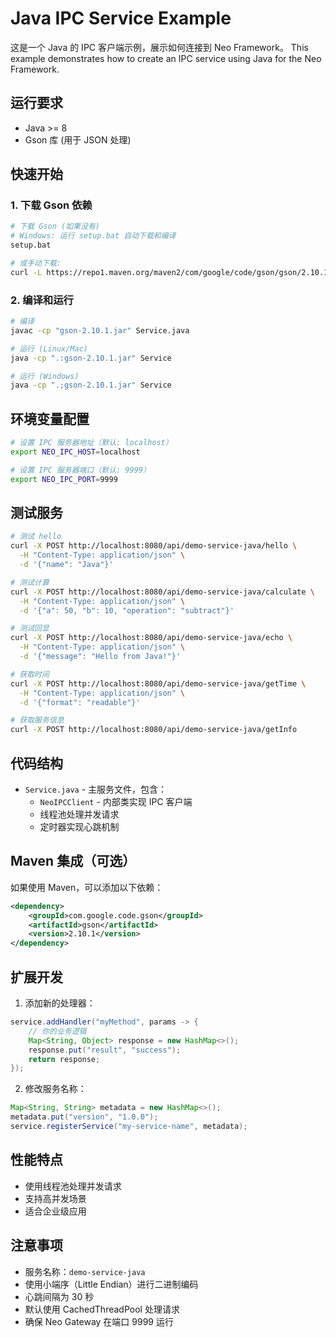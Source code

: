 # Java IPC Service Example

这是一个 Java 的 IPC 客户端示例，展示如何连接到 Neo Framework。
This example demonstrates how to create an IPC service using Java for the Neo Framework.

## 运行要求

- Java >= 8
- Gson 库 (用于 JSON 处理)

## 快速开始

### 1. 下载 Gson 依赖

```bash
# 下载 Gson (如果没有)
# Windows: 运行 setup.bat 自动下载和编译
setup.bat

# 或手动下载:
curl -L https://repo1.maven.org/maven2/com/google/code/gson/gson/2.10.1/gson-2.10.1.jar -o gson-2.10.1.jar
```

### 2. 编译和运行

```bash
# 编译
javac -cp "gson-2.10.1.jar" Service.java

# 运行 (Linux/Mac)
java -cp ".:gson-2.10.1.jar" Service

# 运行 (Windows)
java -cp ".;gson-2.10.1.jar" Service
```

## 环境变量配置

```bash
# 设置 IPC 服务器地址（默认: localhost）
export NEO_IPC_HOST=localhost

# 设置 IPC 服务器端口（默认: 9999）
export NEO_IPC_PORT=9999
```

## 测试服务

```bash
# 测试 hello
curl -X POST http://localhost:8080/api/demo-service-java/hello \
  -H "Content-Type: application/json" \
  -d '{"name": "Java"}'

# 测试计算
curl -X POST http://localhost:8080/api/demo-service-java/calculate \
  -H "Content-Type: application/json" \
  -d '{"a": 50, "b": 10, "operation": "subtract"}'

# 测试回显
curl -X POST http://localhost:8080/api/demo-service-java/echo \
  -H "Content-Type: application/json" \
  -d '{"message": "Hello from Java!"}'

# 获取时间
curl -X POST http://localhost:8080/api/demo-service-java/getTime \
  -H "Content-Type: application/json" \
  -d '{"format": "readable"}'

# 获取服务信息
curl -X POST http://localhost:8080/api/demo-service-java/getInfo
```

## 代码结构

- `Service.java` - 主服务文件，包含：
  - `NeoIPCClient` - 内部类实现 IPC 客户端
  - 线程池处理并发请求
  - 定时器实现心跳机制

## Maven 集成（可选）

如果使用 Maven，可以添加以下依赖：

```xml
<dependency>
    <groupId>com.google.code.gson</groupId>
    <artifactId>gson</artifactId>
    <version>2.10.1</version>
</dependency>
```

## 扩展开发

1. 添加新的处理器：
```java
service.addHandler("myMethod", params -> {
    // 你的业务逻辑
    Map<String, Object> response = new HashMap<>();
    response.put("result", "success");
    return response;
});
```

2. 修改服务名称：
```java
Map<String, String> metadata = new HashMap<>();
metadata.put("version", "1.0.0");
service.registerService("my-service-name", metadata);
```

## 性能特点

- 使用线程池处理并发请求
- 支持高并发场景
- 适合企业级应用

## 注意事项

- 服务名称：`demo-service-java`
- 使用小端序（Little Endian）进行二进制编码
- 心跳间隔为 30 秒
- 默认使用 CachedThreadPool 处理请求
- 确保 Neo Gateway 在端口 9999 运行